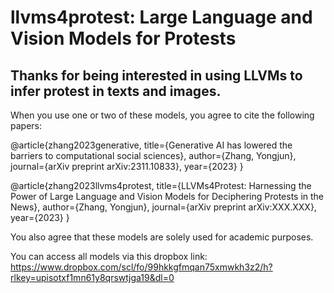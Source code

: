 # llvms4protest: Large Language and Vision Models for Protests

## Thanks for being interested in using LLVMs to infer protest in texts and images.

When you use one or two of these models, you agree to cite the following papers:

@article{zhang2023generative,
  title={Generative AI has lowered the barriers to computational social sciences},
  author={Zhang, Yongjun},
  journal={arXiv preprint arXiv:2311.10833},
  year={2023}
}

@article{zhang2023llvms4protest,
  title={LLVMs4Protest: Harnessing the Power of Large Language and Vision Models for Deciphering Protests in the News},
  author={Zhang, Yongjun},
  journal={arXiv preprint arXiv:XXX.XXX},
  year={2023}
}


You also agree that these models are solely used for academic purposes.

You can access all models via this dropbox link:
https://www.dropbox.com/scl/fo/99hkkgfmqan75xmwkh3z2/h?rlkey=upisotxf1mn61y8qrswtjga19&dl=0
